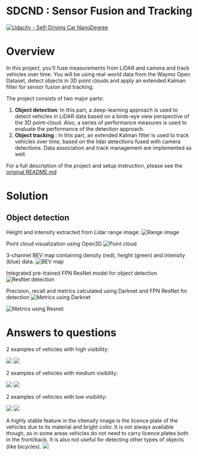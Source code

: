 
# SDCND : Sensor Fusion and Tracking
[![Udacity - Self-Driving Car NanoDegree](https://s3.amazonaws.com/udacity-sdc/github/shield-carnd.svg)](http://www.udacity.com/drive)

# Overview

In this project, you'll fuse measurements from LiDAR and camera and track vehicles over time. You will be using real-world data from the Waymo Open Dataset, detect objects in 3D point clouds and apply an extended Kalman filter for sensor fusion and tracking.

The project consists of two major parts: 
1. **Object detection**: In this part, a deep-learning approach is used to detect vehicles in LiDAR data based on a birds-eye view perspective of the 3D point-cloud. Also, a series of performance measures is used to evaluate the performance of the detection approach. 
2. **Object tracking** : In this part, an extended Kalman filter is used to track vehicles over time, based on the lidar detections fused with camera detections. Data association and track management are implemented as well.

For a full description of the project and setup instruction, please see the [original README.md](README_original.md)

# Solution

## Object detection

Height and intensity extracted from Lidar range image:
![Range image](img/range_image.png)

Point cloud visualization using Open3D
![Point cloud](img/point_cloud_visualization.png)

3-channel BEV map containing density (red), height (green) and intensity (blue) data.
![BEV map](img/bev_map.png)

Integrated pre-trained FPN ResNet model for object detection 
![ResNet detection](img/resnet_detections.png)

Precision, recall and metrics calculated using Darknet and FPN ResNet for detection 
![Metrics using Darknet](img/metrics_darknet.png)

![Metrics using Resnet](img/metrics_resnet.png)

# Answers to questions

2 examples of vehicles with high visibility:

![](img/vehicle_high_visibility_1.png)
![](img/vehicle_high_visibility_2.png)

2 examples of vehicles with medium visibility:

![](img/vehicle_medium_visibility_1.png)
![](img/vehicle_medium_visibility_2.png)

2 examples of vehicles with low visibility:

![](img/vehicle_low_visibility_1.png)
![](img/vehicle_low_visibility_2.png)

A highly stable feature in the intensity image is the licence plate of the vehicles 
due to its material and bright color. It is not always available though, as in some areas 
vehicles do not need to carry licence plates both in the front/back. It is also not useful 
for detecting other types of objects (like bicycles).
![](img/intensity_license_plate.png)
